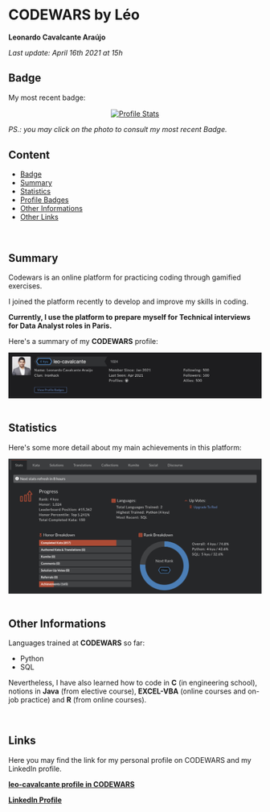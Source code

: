 # **CODEWARS** by Léo
**Leonardo Cavalcante Araújo**

*Last update: April 16th 2021 at 15h*

## Badge
My most recent badge:

<a href="https://www.codewars.com/users/leo-cavalcante/badges/large"><div style="text-align:center"><img src="https://www.codewars.com/users/leo-cavalcante/badges/large" alt="Profile Stats" align="center"/></div></a>

*PS.: you may click on the photo to consult my most recent Badge.*

## Content
- [Badge](#badge)
- [Summary](#summary)
- [Statistics](#statistics)
- [Profile Badges](#profile-badges)
- [Other Informations](#other-informations)
- [Other Links](#other-links)

<br>

## Summary
Codewars is an online platform for practicing coding through gamified exercises.

I joined the platform recently to develop and improve my skills in coding.

**Currently, I use the platform to prepare myself for Technical interviews for Data Analyst roles in Paris.**

Here's a summary of my **CODEWARS** profile:

<div style="text-align:center"><img src="images/Summary.png" alt="Profile Summary" align="center"/></div>

<br>

## Statistics
Here's some more detail about my main achievements in this platform:

<div style="text-align:center"><img src="images/Stats.png" alt="Profile Stats" align="center"/></div>

<br>

## Other Informations
Languages trained at **CODEWARS** so far:
- Python
- SQL

Nevertheless, I have also learned how to code in **C** (in engineering school), notions in **Java** (from elective course), **EXCEL-VBA** (online courses and on-job practice) and **R** (from online courses).

<br>

## Links
Here you may find the link for my personal profile on CODEWARS and my LinkedIn profile.

**[leo-cavalcante profile in CODEWARS](https://www.codewars.com/users/leo-cavalcante)**

**[LinkedIn Profile](https://www.linkedin.com/in/leo-cavalcante)**